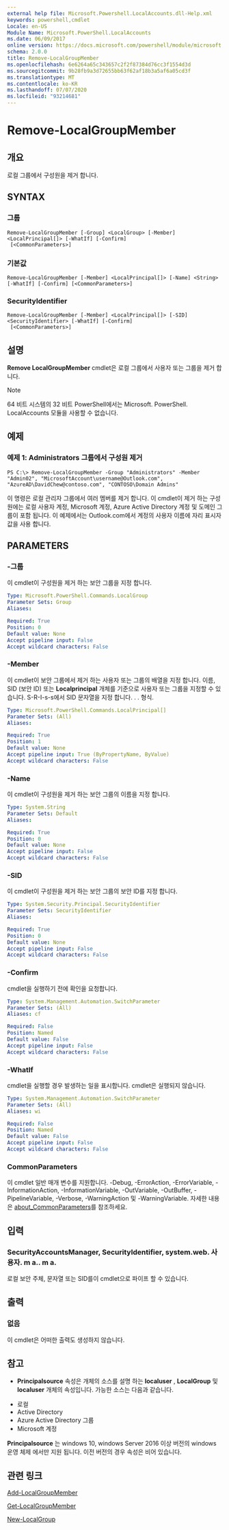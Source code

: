 ```yaml
---
external help file: Microsoft.Powershell.LocalAccounts.dll-Help.xml
keywords: powershell,cmdlet
Locale: en-US
Module Name: Microsoft.PowerShell.LocalAccounts
ms.date: 06/09/2017
online version: https://docs.microsoft.com/powershell/module/microsoft.powershell.localaccounts/remove-localgroupmember?view=powershell-5.1&WT.mc_id=ps-gethelp
schema: 2.0.0
title: Remove-LocalGroupMember
ms.openlocfilehash: 6e6264a65c343657c2f2f87384d76cc3f1554d3d
ms.sourcegitcommit: 9b28fb9a3d72655bb63f62af18b3a5af6a05cd3f
ms.translationtype: MT
ms.contentlocale: ko-KR
ms.lasthandoff: 07/07/2020
ms.locfileid: "93214681"
---
```

# Remove-LocalGroupMember

## 개요
로컬 그룹에서 구성원을 제거 합니다.

## SYNTAX

### 그룹

```
Remove-LocalGroupMember [-Group] <LocalGroup> [-Member] <LocalPrincipal[]> [-WhatIf] [-Confirm]
 [<CommonParameters>]
```

### 기본값

```
Remove-LocalGroupMember [-Member] <LocalPrincipal[]> [-Name] <String> [-WhatIf] [-Confirm] [<CommonParameters>]
```

### SecurityIdentifier

```
Remove-LocalGroupMember [-Member] <LocalPrincipal[]> [-SID] <SecurityIdentifier> [-WhatIf] [-Confirm]
 [<CommonParameters>]
```

## 설명
**Remove LocalGroupMember** cmdlet은 로컬 그룹에서 사용자 또는 그룹을 제거 합니다.

> [!NOTE]
> 64 비트 시스템의 32 비트 PowerShell에서는 Microsoft. PowerShell. LocalAccounts 모듈을 사용할 수 없습니다.

## 예제

### 예제 1: Administrators 그룹에서 구성원 제거

```
PS C:\> Remove-LocalGroupMember -Group "Administrators" -Member "Admin02", "MicrosoftAccount\username@Outlook.com", "AzureAD\DavidChew@contoso.com", "CONTOSO\Domain Admins"
```

이 명령은 로컬 관리자 그룹에서 여러 멤버를 제거 합니다.
이 cmdlet이 제거 하는 구성원에는 로컬 사용자 계정, Microsoft 계정, Azure Active Directory 계정 및 도메인 그룹이 포함 됩니다.
이 예제에서는 Outlook.com에서 계정의 사용자 이름에 자리 표시자 값을 사용 합니다.

## PARAMETERS

### -그룹
이 cmdlet이 구성원을 제거 하는 보안 그룹을 지정 합니다.

```yaml
Type: Microsoft.PowerShell.Commands.LocalGroup
Parameter Sets: Group
Aliases:

Required: True
Position: 0
Default value: None
Accept pipeline input: False
Accept wildcard characters: False
```

### -Member
이 cmdlet이 보안 그룹에서 제거 하는 사용자 또는 그룹의 배열을 지정 합니다.
이름, SID (보안 ID) 또는 **Localprincipal** 개체를 기준으로 사용자 또는 그룹을 지정할 수 있습니다.
S-R-I-s-s에서 SID 문자열을 지정 합니다.
. .
형식.

```yaml
Type: Microsoft.PowerShell.Commands.LocalPrincipal[]
Parameter Sets: (All)
Aliases:

Required: True
Position: 1
Default value: None
Accept pipeline input: True (ByPropertyName, ByValue)
Accept wildcard characters: False
```

### -Name
이 cmdlet이 구성원을 제거 하는 보안 그룹의 이름을 지정 합니다.

```yaml
Type: System.String
Parameter Sets: Default
Aliases:

Required: True
Position: 0
Default value: None
Accept pipeline input: False
Accept wildcard characters: False
```

### -SID
이 cmdlet이 구성원을 제거 하는 보안 그룹의 보안 ID를 지정 합니다.

```yaml
Type: System.Security.Principal.SecurityIdentifier
Parameter Sets: SecurityIdentifier
Aliases:

Required: True
Position: 0
Default value: None
Accept pipeline input: False
Accept wildcard characters: False
```

### -Confirm
cmdlet을 실행하기 전에 확인을 요청합니다.

```yaml
Type: System.Management.Automation.SwitchParameter
Parameter Sets: (All)
Aliases: cf

Required: False
Position: Named
Default value: False
Accept pipeline input: False
Accept wildcard characters: False
```

### -WhatIf
cmdlet을 실행할 경우 발생하는 일을 표시합니다.
cmdlet은 실행되지 않습니다.

```yaml
Type: System.Management.Automation.SwitchParameter
Parameter Sets: (All)
Aliases: wi

Required: False
Position: Named
Default value: False
Accept pipeline input: False
Accept wildcard characters: False
```

### CommonParameters
이 cmdlet 일반 매개 변수를 지원합니다. -Debug, -ErrorAction, -ErrorVariable, -InformationAction, -InformationVariable, -OutVariable, -OutBuffer, -PipelineVariable, -Verbose, -WarningAction 및 -WarningVariable. 자세한 내용은 [about_CommonParameters](https://go.microsoft.com/fwlink/?LinkID=113216)를 참조하세요.

## 입력

### SecurityAccountsManager, SecurityIdentifier, system.web. 사용자. m a.. m a.
로컬 보안 주체, 문자열 또는 SID를이 cmdlet으로 파이프 할 수 있습니다.

## 출력

### 없음
이 cmdlet은 어떠한 출력도 생성하지 않습니다.

## 참고

* **Principalsource** 속성은 개체의 소스를 설명 하는 **localuser** , **LocalGroup** 및 **localuser** 개체의 속성입니다. 가능한 소스는 다음과 같습니다.

- 로컬
- Active Directory
- Azure Active Directory 그룹
- Microsoft 계정

**Principalsource** 는 windows 10, windows Server 2016 이상 버전의 windows 운영 체제 에서만 지원 됩니다. 이전 버전의 경우 속성은 비어 있습니다.

## 관련 링크

[Add-LocalGroupMember](Add-LocalGroupMember.md)

[Get-LocalGroupMember](Get-LocalGroupMember.md)

[New-LocalGroup](New-LocalGroup.md)
